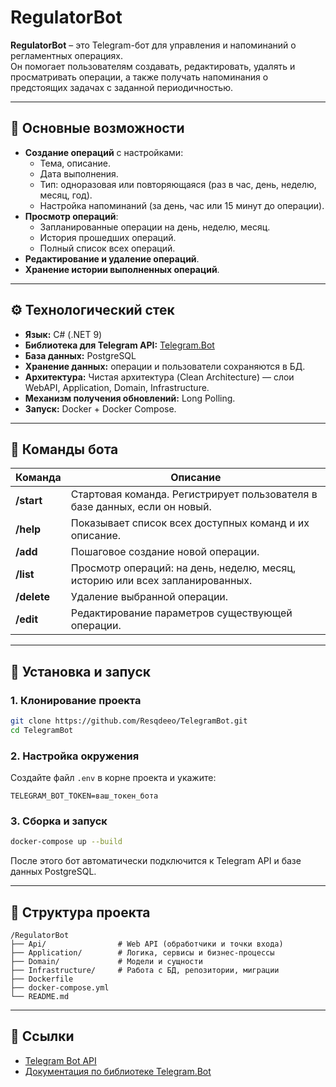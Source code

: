 # RegulatorBot

**RegulatorBot** – это Telegram-бот для управления и напоминаний о регламентных операциях.  
Он помогает пользователям создавать, редактировать, удалять и просматривать операции, а также получать напоминания о предстоящих задачах с заданной периодичностью.

---

## 📌 Основные возможности

- **Создание операций** с настройками:
  - Тема, описание.
  - Дата выполнения.
  - Тип: одноразовая или повторяющаяся (раз в час, день, неделю, месяц, год).
  - Настройка напоминаний (за день, час или 15 минут до операции).
- **Просмотр операций**:
  - Запланированные операции на день, неделю, месяц.
  - История прошедших операций.
  - Полный список всех операций.
- **Редактирование и удаление операций**.
- **Хранение истории выполненных операций**.

---

## ⚙️ Технологический стек

- **Язык:** C# (.NET 9)
- **Библиотека для Telegram API:** [Telegram.Bot](https://github.com/TelegramBots/Telegram.Bot)
- **База данных:** PostgreSQL
- **Хранение данных:** операции и пользователи сохраняются в БД.
- **Архитектура:** Чистая архитектура (Clean Architecture) — слои WebAPI, Application, Domain, Infrastructure.
- **Механизм получения обновлений:** Long Polling.
- **Запуск:** Docker + Docker Compose.

---

## 🔑 Команды бота

| Команда      | Описание |
|--------------|----------|
| **/start**   | Стартовая команда. Регистрирует пользователя в базе данных, если он новый. |
| **/help**    | Показывает список всех доступных команд и их описание. |
| **/add**     | Пошаговое создание новой операции. |
| **/list**    | Просмотр операций: на день, неделю, месяц, историю или всех запланированных. |
| **/delete**  | Удаление выбранной операции. |
| **/edit**    | Редактирование параметров существующей операции. |

---

## 🚀 Установка и запуск

### 1. Клонирование проекта
```bash
git clone https://github.com/Resqdeeo/TelegramBot.git
cd TelegramBot
```

### 2. Настройка окружения
Создайте файл `.env` в корне проекта и укажите:
```env
TELEGRAM_BOT_TOKEN=ваш_токен_бота

```

### 3. Сборка и запуск
```bash
docker-compose up --build
```

После этого бот автоматически подключится к Telegram API и базе данных PostgreSQL.

---

## 📂 Структура проекта
```
/RegulatorBot
├── Api/                # Web API (обработчики и точки входа)
├── Application/        # Логика, сервисы и бизнес-процессы
├── Domain/             # Модели и сущности
├── Infrastructure/     # Работа с БД, репозитории, миграции
├── Dockerfile
├── docker-compose.yml
└── README.md
```

---

## 🔗 Ссылки
- [Telegram Bot API](https://core.telegram.org/bots/api)
- [Документация по библиотеке Telegram.Bot](https://github.com/TelegramBots/Telegram.Bot)
